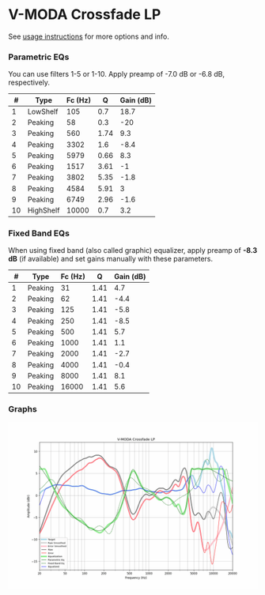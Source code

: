 # V-MODA Crossfade LP
See [usage instructions](https://github.com/jaakkopasanen/AutoEq#usage) for more options and info.

### Parametric EQs
You can use filters 1-5 or 1-10. Apply preamp of -7.0 dB or -6.8 dB, respectively.

|   # | Type      |   Fc (Hz) |    Q |   Gain (dB) |
|-----|-----------|-----------|------|-------------|
|   1 | LowShelf  |       105 | 0.7  |        18.7 |
|   2 | Peaking   |        58 | 0.3  |       -20   |
|   3 | Peaking   |       560 | 1.74 |         9.3 |
|   4 | Peaking   |      3302 | 1.6  |        -8.4 |
|   5 | Peaking   |      5979 | 0.66 |         8.3 |
|   6 | Peaking   |      1517 | 3.61 |        -1   |
|   7 | Peaking   |      3802 | 5.35 |        -1.8 |
|   8 | Peaking   |      4584 | 5.91 |         3   |
|   9 | Peaking   |      6749 | 2.96 |        -1.6 |
|  10 | HighShelf |     10000 | 0.7  |         3.2 |

### Fixed Band EQs
When using fixed band (also called graphic) equalizer, apply preamp of **-8.3 dB** (if available) and set gains manually with these parameters.

|   # | Type    |   Fc (Hz) |    Q |   Gain (dB) |
|-----|---------|-----------|------|-------------|
|   1 | Peaking |        31 | 1.41 |         4.7 |
|   2 | Peaking |        62 | 1.41 |        -4.4 |
|   3 | Peaking |       125 | 1.41 |        -5.8 |
|   4 | Peaking |       250 | 1.41 |        -8.5 |
|   5 | Peaking |       500 | 1.41 |         5.7 |
|   6 | Peaking |      1000 | 1.41 |         1.1 |
|   7 | Peaking |      2000 | 1.41 |        -2.7 |
|   8 | Peaking |      4000 | 1.41 |        -0.4 |
|   9 | Peaking |      8000 | 1.41 |         8.1 |
|  10 | Peaking |     16000 | 1.41 |         5.6 |

### Graphs
![](./V-MODA%20Crossfade%20LP.png)
